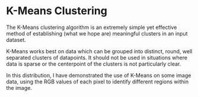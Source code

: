 # K-Means Clustering

The K-Means clustering algorithm is an extremely simple yet effective method
of establishing (what we hope are) meaningful clusters in an input dataset.

K-Means works best on data which can be grouped into distinct, round, well
separated clusters of datapoints. It should not be used in situations where
data is sparse or the centerpoint of the clusters is not particularly clear.

In this distribution, I have demonstrated the use of K-Means on some image 
data, using the RGB values of each pixel to identify different regions within
the image.
